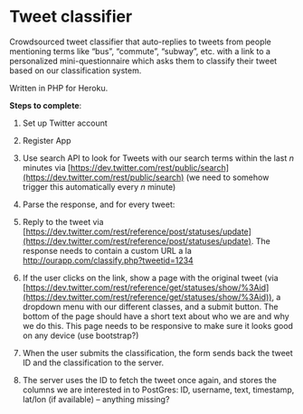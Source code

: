 # Tweet classifier

Crowdsourced tweet classifier that auto-replies to tweets from people mentioning terms like “bus”, “commute”, “subway”, etc. with a link to a personalized mini-questionnaire which asks them to classify their tweet based on our classification system.

Written in PHP for Heroku.

**Steps to complete**:
1. Set up Twitter account

2. Register App

3. Use search API to look for Tweets with our search terms within the last *n* minutes via [https://dev.twitter.com/rest/public/search](https://dev.twitter.com/rest/public/search) (we need to somehow trigger this automatically every *n* minute)

4. Parse the response, and for every tweet:

5. Reply to the tweet via [https://dev.twitter.com/rest/reference/post/statuses/update](https://dev.twitter.com/rest/reference/post/statuses/update). The response needs to contain a custom URL a la http://ourapp.com/classify.php?tweetid=1234

6. If the user clicks on the link, show a page with the original tweet (via [https://dev.twitter.com/rest/reference/get/statuses/show/%3Aid](https://dev.twitter.com/rest/reference/get/statuses/show/%3Aid)), a dropdown menu with our different classes, and a submit button. The bottom of the page should have a short text about who we are and why we do this. This page needs to be responsive to make sure it looks good on any device (use bootstrap?)

7. When the user submits the classification, the form sends back the tweet ID and the classification to the server.

8. The server uses the ID to fetch the tweet once again, and stores the columns we are interested in to PostGres: ID, username, text, timestamp, lat/lon (if available) – anything missing?
